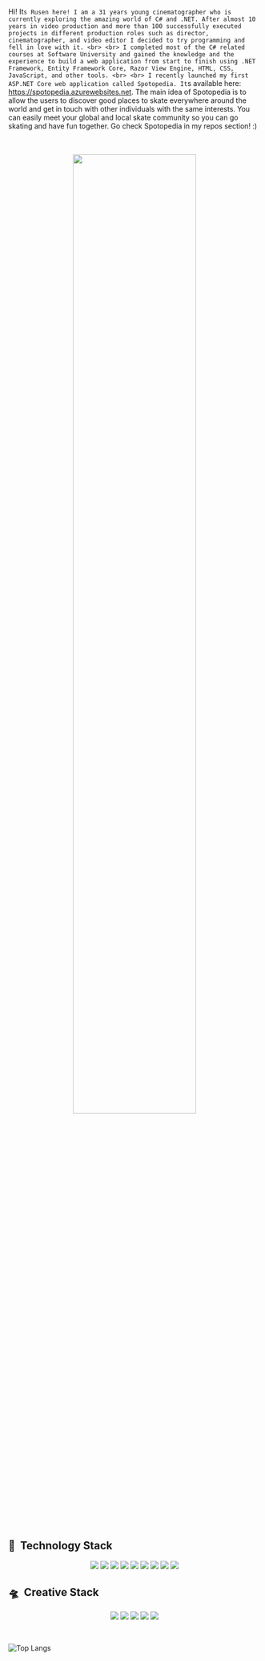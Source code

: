 Hi! It`s Rusen here! I am a 31 years young cinematographer who is currently exploring the amazing world of C# and .NET. After almost 10 years in video production and more than 100 successfully executed projects in different production roles such as director, cinematographer, and video editor I decided to try programming and fell in love with it.
<br>
<br>
I completed most of the C# related courses at Software University and gained the knowledge and the experience to build a web application from start to finish using .NET Framework, Entity Framework Core, Razor View Engine, HTML, CSS, JavaScript, and other tools.
<br>
<br>
I recently launched my first ASP.NET Core web application called Spotopedia. It`s available here: https://spotopedia.azurewebsites.net. The main idea of Spotopedia is to allow the users to discover good places to skate everywhere around the world and get in touch with other individuals with the same interests. You can easily meet your global and local skate community so you can go skating and have fun together. Go check Spotopedia in my repos section! :)

<p align="center">
 <br />
  <br />
  <img width="70%" src="https://media.giphy.com/media/ZVik7pBtu9dNS/giphy.gif"><br />

  ## :rocket: &nbsp;Technology Stack
  <p align='center'>
    <img src="https://img.shields.io/badge/C%23-239120?style=for-the-badge&logo=c-sharp&logoColor=white">
    <img src="https://img.shields.io/badge/.NET-512BD4?style=for-the-badge&logo=dotnet&logoColor=white">
    <img src="https://img.shields.io/badge/Microsoft%20SQL%20Server-CC2927?style=for-the-badge&logo=microsoft%20sql%20server&logoColor=white">
    <img src="https://img.shields.io/badge/JavaScript-323330?style=for-the-badge&logo=javascript&logoColor=F7DF1E">
    <img src="https://img.shields.io/badge/HTML5-E34F26?style=for-the-badge&logo=html5&logoColor=white">
    <img src="https://img.shields.io/badge/CSS3-1572B6?style=for-the-badge&logo=css3&logoColor=white">
    <img src="https://img.shields.io/badge/Bootstrap-563D7C?style=for-the-badge&logo=bootstrap&logoColor=white">
    <img src="https://img.shields.io/badge/Microsoft_Azure-0089D6?style=for-the-badge&logo=microsoft-azure&logoColor=white">
    <img src="https://img.shields.io/badge/Wordpress-21759B?style=for-the-badge&logo=wordpress&logoColor=white">

  </p>
  
  ## :flying_saucer: &nbsp;Creative Stack
  <p align='center'>
    <img src="https://img.shields.io/badge/Adobe%20Creative%20Cloud-DA1F26?style=for-the-badge&logo=Adobe%20Creative%20Cloud&logoColor=white">
    <img src="https://img.shields.io/badge/Adobe%20Premiere%20Pro-9999FF?style=for-the-badge&logo=Adobe%20Premiere%20Pro&logoColor=white">
    <img src="https://img.shields.io/badge/Adobe%20after%20affects-CF96FD?style=for-the-badge&logo=Adobe%20after%20effects&logoColor=393665">
    <img src="https://img.shields.io/badge/Adobe%20Photoshop-31A8FF?style=for-the-badge&logo=Adobe%20Photoshop&logoColor=black">
    <img src="https://img.shields.io/badge/Adobe%20Illustrator-FF9A00?style=for-the-badge&logo=adobe%20illustrator&logoColor=white">
  </p>

  <br />

![Top Langs](https://github-readme-stats.vercel.app/api/top-langs/?username=rusenminchev&theme=default)

<!--
**rusenminchev/rusenminchev** is a ✨ _special_ ✨ repository because its `README.md` (this file) appears on your GitHub profile.

Here are some ideas to get you started:

- 🔭 I’m currently working on ...
- 🌱 I’m currently learning ...
- 👯 I’m looking to collaborate on ...
- 🤔 I’m looking for help with ...
- 💬 Ask me about ...
- 📫 How to reach me: ...
- 😄 Pronouns: ...
- ⚡ Fun fact: ...
-->
